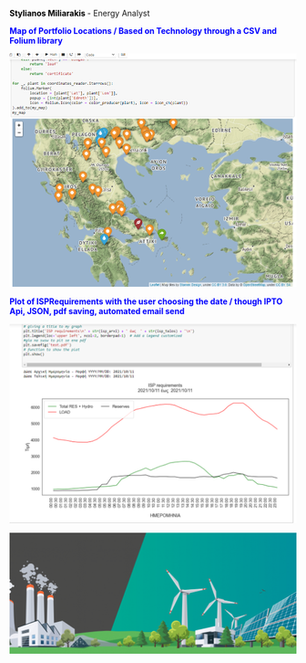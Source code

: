 **<font color="black"> Stylianos Miliarakis </font>** - Energy Analyst

**<font color="Blue"> Map of Portfolio Locations / Based on Technology through a CSV and Folium library </font>**

![mapportfolio](mapportfolio.png)

**<font color="Blue"> Plot of ISPRequirements with the user choosing the date / though IPTO Api, JSON, pdf saving, automated email send </font>**

![ISPREQ](ISPRequirements.png)


![Renewables Image](/renewables-congress-1030x434.png)
